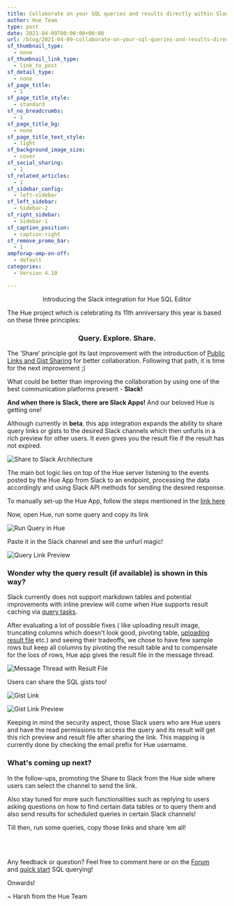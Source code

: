 ```yaml
---
title: Collaborate on your SQL queries and results directly within Slack!
author: Hue Team
type: post
date: 2021-04-09T00:00:00+00:00
url: /blog/2021-04-09-collaborate-on-your-sql-queries-and-results-directly-within-slack
sf_thumbnail_type:
  - none
sf_thumbnail_link_type:
  - link_to_post
sf_detail_type:
  - none
sf_page_title:
  - 1
sf_page_title_style:
  - standard
sf_no_breadcrumbs:
  - 1
sf_page_title_bg:
  - none
sf_page_title_text_style:
  - light
sf_background_image_size:
  - cover
sf_social_sharing:
  - 1
sf_related_articles:
  - 1
sf_sidebar_config:
  - left-sidebar
sf_left_sidebar:
  - Sidebar-2
sf_right_sidebar:
  - Sidebar-1
sf_caption_position:
  - caption-right
sf_remove_promo_bar:
  - 1
ampforwp-amp-on-off:
  - default
categories:
  - Version 4.10

---
```

<p align="center"> Introducing the Slack integration for Hue SQL Editor </p>


The Hue project which is celebrating its 11th anniversary this year is based on these three principles:

<h3 align="center"> Query. Explore. Share. </h3>

The ‘Share’ principle got its last improvement with the introduction of [Public Links and Gist Sharing](https://gethue.com/blog/2020-03-04-datawarehouse-database-sql-collaboration-and-sharing-with-link-and-gist/) for better collaboration. Following that path, it is time for the next improvement ;)

What could be better than improving the collaboration by using one of the best communication platforms present - **Slack!**

**And when there is Slack, there are Slack Apps!** And our beloved Hue is getting one!

Although currently in **beta**, this app integration expands the ability to share query links or gists to the desired Slack channels which then unfurls in a rich preview for other users. It even gives you the result file if the result has not expired.

![Share to Slack Architecture](https://cdn.gethue.com/uploads/2021/04/share_to_slack_architecture.png)

The main bot logic lies on top of the Hue server listening to the events posted by the Hue App from Slack to an endpoint, processing the data accordingly and using Slack API methods for sending the desired response.

To manually set-up the Hue App, follow the steps mentioned in the [link here]()

Now, open Hue, run some query and copy its link

![Run Query in Hue](https://cdn.gethue.com/uploads/2021/04/run_query_in_hue.png)

Paste it in the Slack channel and see the unfurl magic!

![Query Link Preview](https://cdn.gethue.com/uploads/2021/04/query_link_preview.png)

### Wonder why the query result (if available) is shown in this way?

Slack currently does not support markdown tables and potential improvements with inline preview will come when Hue supports result caching via [query tasks](https://docs.gethue.com/administrator/administration/reference/#task-server).

After evaluating a lot of possible fixes ( like uploading result image, truncating columns which doesn't look good, pivoting table, [uploading result file](https://github.com/slackapi/python-slack-sdk/issues/991) etc.) and seeing their tradeoffs, we chose to have few sample rows but keep all columns by pivoting the result table and to compensate for the loss of rows, Hue app gives the result file in the message thread.

![Message Thread with Result File](https://cdn.gethue.com/uploads/2021/04/message_thread_with_result_file.png)

Users can share the SQL gists too!

![Gist Link](https://cdn.gethue.com/uploads/2021/04/gist_link.png)

![Gist Link Preview](https://cdn.gethue.com/uploads/2021/04/gist_link_preview.png)

Keeping in mind the security aspect, those Slack users who are Hue users and have the read permissions to access the query and its result will get this rich preview and result file after sharing the link. This mapping is currently done by checking the email prefix for Hue username.

### What's coming up next?

In the follow-ups, promoting the Share to Slack from the Hue side where users can select the channel to send the link.

Also stay tuned for more such functionalities such as replying to users asking questions on how to find certain data tables or to query them and also send results for scheduled queries in certain Slack channels!

Till then, run some queries, copy those links and share ‘em all!

</br>
</br>

Any feedback or question? Feel free to comment here or on the <a href="https://discourse.gethue.com/">Forum</a> and <a href="https://docs.gethue.com/quickstart/">quick start</a> SQL querying!


Onwards!

~ Harsh from the Hue Team

